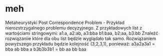 # meh
Metaheurystyki 
Post Correspondence Problem - Przykład nierozstrzygalnego problemu decyzyjnego.
  Z przykładowych list z wartościami stringowymi:
  a1:a, a2:ab, a3:bba
  b1:baa, b2:aa, b3:bb
  Znaleźć rozwiązaniie które dla obu list będzie wyglądało tak samo. Rozwiązaniem powyższego przykładu będzie kolejność (3,2,3,1), ponieważ:
  a3a2a3a1 = bba ab bba a
  b3b3b3b1 = bb aa bb baa
